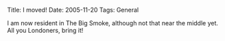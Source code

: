 Title: I moved!
Date: 2005-11-20
Tags: General

I am now resident in The Big Smoke, although not that near the middle yet. All you Londoners, bring it!
